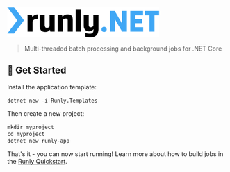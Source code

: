 <img src="logo.svg" width="350" alt="Runly.NET" />

> Multi-threaded batch processing and background jobs for .NET Core

## :rocket: Get Started

Install the application template:

```
dotnet new -i Runly.Templates
```

Then create a new project:

```
mkdir myproject
cd myproject
dotnet new runly-app
```

That's it - you can now start running! Learn more about how to build jobs in the [Runly Quickstart](https://www.runly.io/docs/building/).
